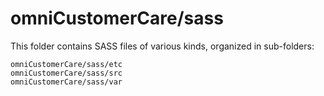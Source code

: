 # omniCustomerCare/sass

This folder contains SASS files of various kinds, organized in sub-folders:

    omniCustomerCare/sass/etc
    omniCustomerCare/sass/src
    omniCustomerCare/sass/var
